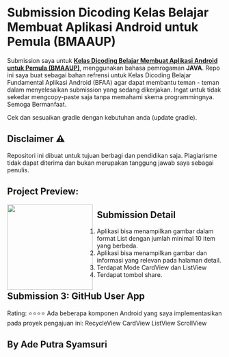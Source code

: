 # Submission Dicoding Kelas Belajar Membuat Aplikasi Android untuk Pemula (BMAAUP)
Submission saya untuk <strong>[Kelas Dicoding Belajar Membuat Aplikasi Android untuk Pemula (BMAAUP)](https://www.dicoding.com/academies/51)</strong>, menggunakan bahasa pemrogaman **JAVA**.
Repo ini saya buat sebagai bahan refrensi untuk Kelas Dicoding Belajar Fundamental Aplikasi Android (BFAA) agar dapat membantu teman - teman dalam menyelesaikan submission yang sedang dikerjakan. Ingat untuk tidak sekedar mengcopy-paste saja tanpa memahami skema programmingnya. Semoga Bermanfaat.

Cek dan sesuaikan gradle dengan kebutuhan anda (update gradle).

## Disclaimer ⚠️
Repositori ini dibuat untuk tujuan berbagi dan pendidikan saja. Plagiarisme tidak dapat diterima dan bukan merupakan tanggung jawab saya sebagai penulis.

## Project Preview:
 <img src=""
     style="float: left; margin-right: 10px;"
     width="200" />

## Submission Detail
1. Aplikasi bisa menampilkan gambar dalam format List dengan jumlah minimal 10 item yang berbeda.
2. Aplikasi bisa menampilkan gambar dan informasi yang relevan pada halaman detail.
3. Terdapat Mode CardView dan ListView
4. Terdapat tombol share.

## Submission 3: GitHub User App
Rating: ⭐⭐⭐⭐
Ada beberapa komponen Android yang saya implementasikan pada proyek pengajuan ini:
RecycleView
CardView
ListView
ScrollView

## By Ade Putra Syamsuri
